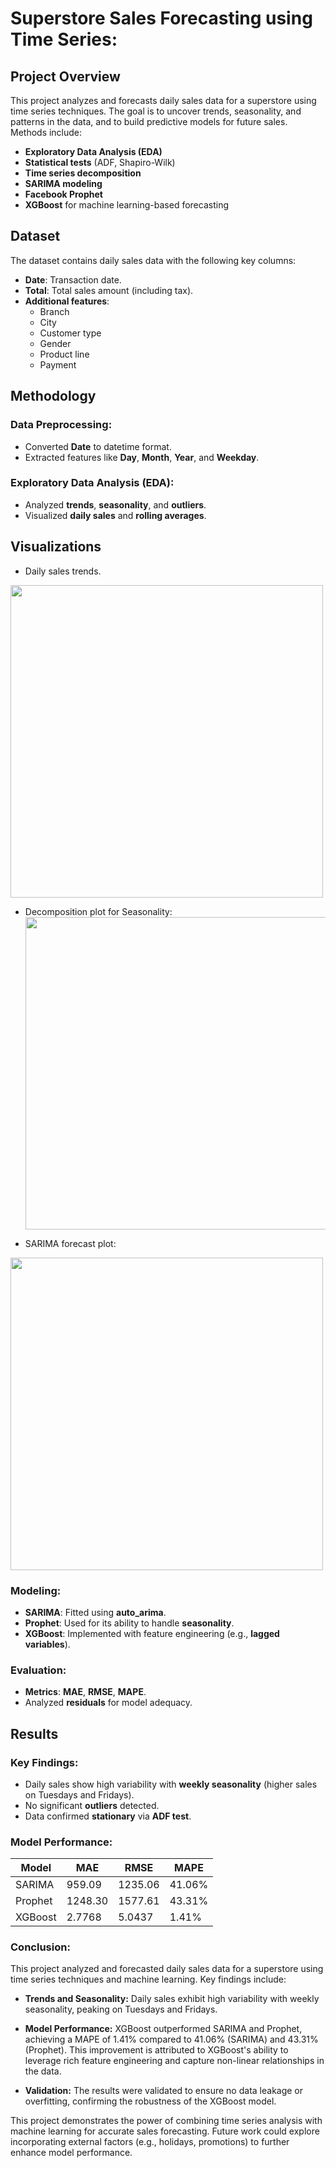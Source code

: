 # Superstore Sales Forecasting using Time Series:

## **Project Overview**

This project analyzes and forecasts daily sales data for a superstore using time series techniques. The goal is to uncover trends, seasonality, and patterns in the data, and to build predictive models for future sales. Methods include:

- **Exploratory Data Analysis (EDA)**
- **Statistical tests** (ADF, Shapiro-Wilk)
- **Time series decomposition**
- **SARIMA modeling**
- **Facebook Prophet**
- **XGBoost** for machine learning-based forecasting

## **Dataset**

The dataset contains daily sales data with the following key columns:

- **Date**: Transaction date.
- **Total**: Total sales amount (including tax).
- **Additional features**:
  - Branch
  - City
  - Customer type
  - Gender
  - Product line
  - Payment

## **Methodology**

### **Data Preprocessing**:
- Converted **Date** to datetime format.
- Extracted features like **Day**, **Month**, **Year**, and **Weekday**.

### **Exploratory Data Analysis (EDA)**:
- Analyzed **trends**, **seasonality**, and **outliers**.
- Visualized **daily sales** and **rolling averages**.

## **Visualizations**
- Daily sales trends.
<img src="https://github.com/user-attachments/assets/85c5e68d-7e8d-4892-b8b6-a9ff4d784d65" width="500">


- Decomposition plot for Seasonality:
  <img src="https://github.com/user-attachments/assets/b0d034aa-84ad-4118-be37-5cb3b1f11076" width="500">



- SARIMA forecast plot: 
<img src="https://github.com/user-attachments/assets/48cc0017-2263-4bc9-9b88-61d3c14842ae" width="500">

  



### **Modeling**:
- **SARIMA**: Fitted using **auto_arima**.
- **Prophet**: Used for its ability to handle **seasonality**.
- **XGBoost**: Implemented with feature engineering (e.g., **lagged variables**).

### **Evaluation**:
- **Metrics**: **MAE**, **RMSE**, **MAPE**.
- Analyzed **residuals** for model adequacy.

## **Results**

### **Key Findings**:
- Daily sales show high variability with **weekly seasonality** (higher sales on Tuesdays and Fridays).
- No significant **outliers** detected.
- Data confirmed **stationary** via **ADF test**.

### **Model Performance**:

| Model   | MAE | RMSE | MAPE |
|---------|-----|------|------|
| SARIMA  | 959.09  | 1235.06    |  41.06%   |
| Prophet | 1248.30   | 1577.61    | 43.31%   | 
| XGBoost | 2.7768   | 5.0437    | 1.41%   |

### **Conclusion**:
This project analyzed and forecasted daily sales data for a superstore using time series techniques and machine learning. Key findings include:

- **Trends and Seasonality:** Daily sales exhibit high variability with weekly seasonality, peaking on Tuesdays and Fridays.

- **Model Performance:** XGBoost outperformed SARIMA and Prophet, achieving a MAPE of 1.41% compared to 41.06% (SARIMA) and 43.31% (Prophet). This improvement is attributed to XGBoost's ability to leverage rich feature engineering and capture non-linear relationships in the data.

- **Validation:** The results were validated to ensure no data leakage or overfitting, confirming the robustness of the XGBoost model.

This project demonstrates the power of combining time series analysis with machine learning for accurate sales forecasting. Future work could explore incorporating external factors (e.g., holidays, promotions) to further enhance model performance.
